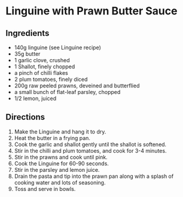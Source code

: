 # Linguine with Prawn Butter Sauce

## Ingredients
- 140g linguine (see Linguine recipe)
- 35g butter
- 1 garlic clove, crushed
- 1 Shallot, finely chopped
- a pinch of chilli flakes
- 2 plum tomatoes, finely diced
- 200g raw peeled prawns, deveined and butterflied
- a small bunch of flat-leaf parsley, chopped
- 1/2 lemon, juiced

## Directions
1. Make the Linguine and hang it to dry.
1. Heat the butter in a frying pan.
1. Cook the garlic and shallot gently until the shallot is softened.
1. Stir in the chilli and plum tomatoes, and cook for 3-4 minutes.
1. Stir in the prawns and cook until pink.
1. Cook the Linguine for 60-90 seconds.
1. Stir in the parsley and lemon juice.
1. Drain the pasta and tip into the prawn pan along with a splash of cooking water and lots of seasoning.
1. Toss and serve in bowls.
